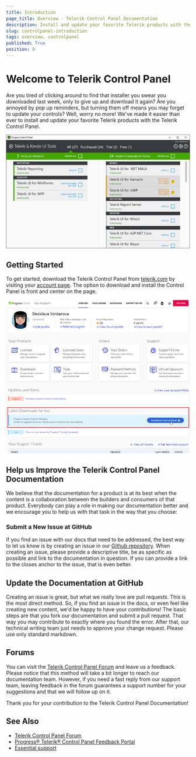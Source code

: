```yaml
---
title: Introduction
page_title: Overview - Telerik Control Panel Documentation
description: Install and update your favorite Telerik products with the Telerik Control Panel.
slug: controlpanel-introduction
tags: overview, controlpanel
published: True
position: 0 
---
```


# Welcome to Telerik Control Panel

Are you tired of clicking around to find that installer you swear you downloaded last week, only to give up and download it again? Are you annoyed by pop up reminders, but turning them off means you may forget to update your controls? Well, worry no more! We've made it easier than ever to install and update your favorite Telerik products with the Telerik Control Panel.

![Telerik Control Panel](images/telerik-control-panel-introduction.png)

## Getting Started

To get started, download the Telerik Control Panel from [telerik.com](https://www.telerik.com/) by visiting your [account page](https://www.telerik.com/account/default.aspx). The option to download and install the Control Panel is front and center on the page.

![Download Telerik Control Panel](images/download-telerik-control-panel.png)


## Help us Improve the Telerik Control Panel Documentation

We believe that the documentation for a product is at its best when the content is a collaboration between the builders and consumers of that product. Everybody can play a role in making our documentation better and we encourage you to help us with that task in the way that you choose:

### Submit a New Issue at GitHub

If you find an issue with our docs that need to be addressed, the best way to let us know is by creating an issue in our [Github repository](https://github.com/telerik/controlpanel-docs/issues). When creating an issue, please provide a descriptive title, be as specific as possible and link to the documentation in question. If you can provide a link to the closes anchor to the issue, that is even better.

## Update the Documentation at GitHub

Creating an issue is great, but what we really love are pull requests. This is the most direct method.  So, if you find an issue in the docs, or even feel like creating new content, we'd be happy to have your contributions! The basic steps are that you fork our documentation and submit a pull request. That way you may contribute to exactly where you found the error.  After that, our technical writing team just needs to approve your change request. Please use only standard markdown. 

## Forums

You can visit the [Telerik Control Panel Forum](https://www.telerik.com/forums/telerik-control-panel) and leave us a feedback.  Please notice that this method will take a bit longer to reach our documentation team. However, if you need a fast reply from our support team, leaving feedback in the forum guarantees a support number for your suggestions and that we will follow up on it.

Thank you for your contribution to the Telerik Control Panel Documentation!

## See Also

* [Telerik Control Panel Forum](https://www.telerik.com/forums/telerik-control-panel)
* [Progress® Telerik® Control Panel Feedback Portal](https://feedback.telerik.com/controlpanel) 
* [Essential support](http://www.telerik.com/support) 
